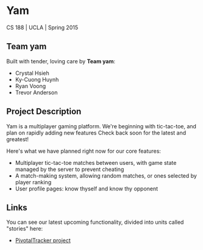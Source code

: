 # Yam

CS 188 | UCLA | Spring 2015

## Team yam

Built with tender, loving care by **Team yam**:
* Crystal Hsieh 
* Ky-Cuong Huynh
* Ryan Voong
* Trevor Anderson 


## Project Description 

Yam is a multiplayer gaming platform. We're beginning 
with tic-tac-toe, and plan on rapidly adding new features 
Check back soon for the latest and greatest!

Here's what we have planned right now for our core features: 

* Multiplayer tic-tac-toe matches between users, with 
  game state managed by the server to prevent cheating
* A match-making system, allowing random matches, or ones
  selected by player ranking
* User profile pages: know thyself and know thy opponent


## Links

You can see our latest upcoming functionality, divided into
units called "stories" here:

* [PivotalTracker project](https://www.pivotaltracker.com/projects/1321096)





